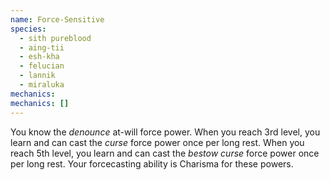 ```yaml
---
name: Force-Sensitive
species:
  - sith pureblood
  - aing-tii
  - esh-kha
  - felucian
  - lannik
  - miraluka
mechanics:
mechanics: []
---
```

You know the *denounce* at-will force power. When you reach 3rd level, you learn and can cast the *curse* force power once per long rest. When you reach 5th level, you learn and can cast the *bestow curse* force power once per long rest. Your forcecasting ability is Charisma for these powers.
